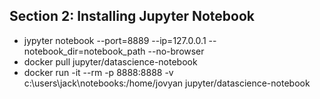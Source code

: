 ## Section 2: Installing Jupyter Notebook
* jypyter notebook --port=8889 --ip=127.0.0.1 --notebook_dir=notebook_path --no-browser
* docker pull jupyter/datascience-notebook
* docker run -it --rm -p 8888:8888 -v c:\users\jack\notebooks:/home/jovyan jupyter/datascience-notebook

